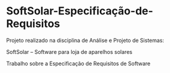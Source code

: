 # SoftSolar-Especificação-de-Requisitos
Projeto realizado na disciplina de Análise e Projeto de Sistemas: 

SoftSolar – Software para loja de aparelhos solares 

Trabalho sobre a Especificação de Requisitos de Software
